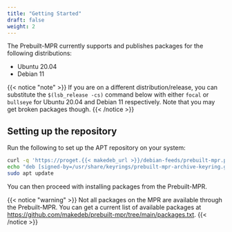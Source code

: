 ```yaml
---
title: "Getting Started"
draft: false
weight: 2
---
```


The Prebuilt-MPR currently supports and publishes packages for the following distributions:

- Ubuntu 20.04
- Debian 11

{{< notice "note" >}}
If you are on a different distribution/release, you can substitute the `$(lsb_release -cs)` command below with either `focal` or `bullseye` for Ubuntu 20.04 and Debian 11 respectively. Note that you may get broken packages though.
{{< /notice >}}

## Setting up the repository
Run the following to set up the APT repository on your system:

```sh
curl -q 'https://proget.{{< makedeb_url >}}/debian-feeds/prebuilt-mpr.pub' | gpg --dearmor | sudo tee /usr/share/keyrings/prebuilt-mpr-archive-keyring.gpg 1> /dev/null
echo "deb [signed-by=/usr/share/keyrings/prebuilt-mpr-archive-keyring.gpg] https://proget.{{< makedeb_url >}} prebuilt-mpr $(lsb_release -cs)" | sudo tee /etc/apt/sources.list.d/prebuilt-mpr.list
sudo apt update
```

You can then proceed with installing packages from the Prebuilt-MPR.

{{< notice "warning" >}}
Not all packages on the MPR are available through the Prebuilt-MPR. You can get a current list of available packages at <https://github.com/makedeb/prebuilt-mpr/tree/main/packages.txt>.
{{< /notice >}}
